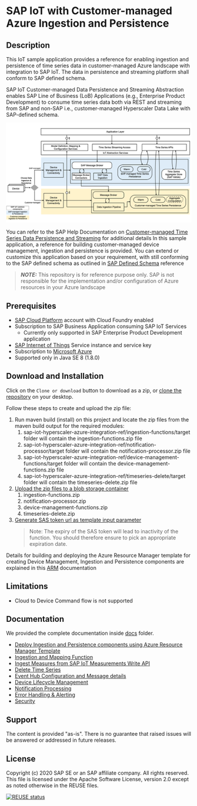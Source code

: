 # SAP IoT with Customer-managed Azure Ingestion and Persistence



## Description

This IoT sample application provides a reference for enabling ingestion and persistence of time series data in customer-managed Azure landscape with integration to SAP IoT. The data in persistence and streaming platform shall conform to SAP defined schema.

SAP IoT Customer-managed Data Persistence and Streaming Abstraction enables SAP Line of Business (LoB) Applications (e.g., Enterprise Product Development) to consume time series data both via REST and streaming from SAP and non-SAP i.e., customer-managed Hyperscaler Data Lake with SAP-defined schema.

![SAP IoT Abstraction Solution Overview](doc/img/solution-overview.png)

You can refer to the SAP Help Documentation on [Customer-managed Time Series Data Persistence and Streaming](https://help.sap.com/viewer/224d189da0314339a1dd99489de10e48/latest/en-US/f462b54bdf664a819e1d3af3db4d9dde.html) for additional details
In this sample application, a reference for building customer-managed device management, ingestion and persistence is provided. You can extend or customize
 this application based on your requirement, with still conforming to the SAP defined schema as outlined in [SAP Defined Schema](https://help.sap.com/viewer/224d189da0314339a1dd99489de10e48/latest/en-US/e8ecfd58a5974bbb83706cf5d3706485.html) reference

> **_NOTE:_** This repository is for reference purpose only. SAP is not responsible for the implementation and/or configuration of Azure resources in your Azure landscape

## Prerequisites

- [SAP Cloud Platform](https://cloudplatform.sap.com/index.html) account with Cloud Foundry enabled
- Subscription to SAP Business Application consuming SAP IoT Services
  - Currently only supported in SAP Enterprise Product Development application
- [SAP Internet of Things](https://www.sap.com/products/iot-data-services.html) Service instance and service key
- Subscription to [Microsoft Azure](https://azure.microsoft.com/)
- Supported only in Java SE 8 (1.8.0)

## Download and Installation

Click on the `Clone or download` button to download as a zip, or [clone the repository](https://help.github.com/articles/cloning-a-repository/) on your
desktop.

Follow these steps to create and upload the zip file:

1. Run maven build (install) on this project and locate the zip files from the maven build output for the required modules:  
    1. sap-iot-hyperscaler-azure-integration-ref/ingestion-functions/target folder will contain the ingestion-functions.zip file
    2. sap-iot-hyperscaler-azure-integration-ref/notification-processor/target folder will contain the notification-processor.zip file
    3. sap-iot-hyperscaler-azure-integration-ref/device-management-functions/target folder will contain the device-management-functions.zip file
    4. sap-iot-hyperscaler-azure-integration-ref/timeseries-delete/target folder will contain the timeseries-delete.zip file
2. [Upload the zip files to a blob storage container](https://docs.microsoft.com/en-us/azure/storage/blobs/storage-quickstart-blobs-portal)
    1. ingestion-functions.zip
    2. notification-processor.zip
    3. device-management-functions.zip
    4. timeseries-delete.zip
3. [Generate SAS token url as template input parameter](https://docs.microsoft.com/en-us/azure/storage/common/storage-sas-overview)
    > Note: The expiry of the SAS token will lead to inactivity of the function. You should therefore ensure to pick an appropriate expiration date.

Details for building and deploying the Azure Resource Manager template for creating Device Management, Ingestion and Persistence components are explained in this [ARM](doc/ARM.md) documentation

## Limitations

- Cloud to Device Command flow is not supported

## Documentation

We provided the complete documentation inside [docs](./doc) folder.

- [Deploy Ingestion and Persistence components using Azure Resource Manager Template](doc/ARM.md)
- [Ingestion and Mapping Function](doc/Ingestion.md)
- [Ingest Measures from SAP IoT Measurements Write API](doc/AvroParserFunction.md)
- [Delete Time Series](doc/DeleteTimeSeries.md)
- [Event Hub Configuration and Message details](doc/MessageBroker.md)
- [Device Lifecycle Management](doc/DeviceManagement.md)
- [Notification Processing](doc/NotificationProcessor.md)
- [Error Handling & Alerting](doc/ErrorHandling.md)
- [Security](doc/Security.md)

## Support

The content is provided "as-is". There is no guarantee that raised issues will be answered or addressed in future releases.

## License

Copyright (c) 2020 SAP SE or an SAP affiliate company. All rights reserved. This file is licensed under the Apache Software License, version 2.0  except as
noted otherwise in the REUSE files.

[![REUSE status](https://api.reuse.software/badge/github.com/SAP-samples/sap-iot-hyperscaler-azure-integration-ref)](https://api.reuse.software/info/github.com/SAP-samples/sap-iot-hyperscaler-azure-integration-ref)
